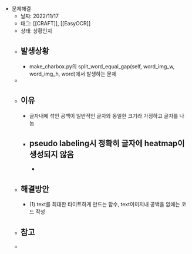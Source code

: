 - 문제해결
	- 날짜: 2022/11/17
	- 태그: [[CRAFT]], [[EasyOCR]]
	- 상태: 상황인지
	- ## 발생상황
		- make_charbox.py의 split_word_equal_gap(self, word_img_w, word_img_h, word)에서 발생하는 문제
	-
	- ## 이유
		- 글자내에 섞인 공백이 일반적인 글자와 동일한 크기라 가정하고 글자를 나눔
		- pseudo labeling시 정확히 글자에 heatmap이 생성되지 않음
			-
			-
	- ## 해결방안
		- (1) text를 최대한 타이트하게 만드는 함수, text이미지내 공백을 없애는 코드 작성
	- ## 참고
	-
